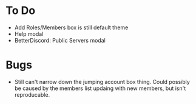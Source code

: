 # To Do
* Add Roles/Members box is still default theme
* Help modal
* BetterDiscord: Public Servers modal

# Bugs
* Still can't narrow down the jumping account box thing. Could possibly be caused by the members list updaing with new members, but isn't reproducable.